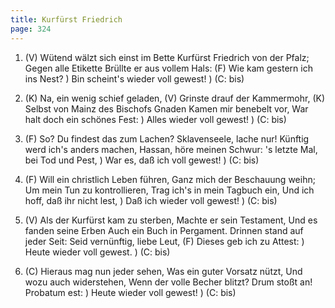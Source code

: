 ```yaml
---
title: Kurfürst Friedrich
page: 324
---  
```


1. (V) Wütend wälzt sich einst im Bette
Kurfürst Friedrich von der Pfalz;
Gegen alle Etikette
Brüllte er aus vollem Hals:
(F) Wie kam gestern ich ins Nest? )
Bin scheint's wieder voll gewest! ) (C: bis)


2. (K) Na, ein wenig schief geladen,
   (V) Grinste drauf der Kammermohr,
   (K) Selbst von Mainz des Bischofs Gnaden
Kamen mir benebelt vor,
War halt doch ein schönes Fest: )
Alles wieder voll gewest! ) (C: bis)


3. (F) So? Du findest das zum Lachen?
Sklavenseele, lache nur!
Künftig werd ich's anders machen,
Hassan, höre meinen Schwur:
's letzte Mal, bei Tod und Pest, )
War es, daß ich voll gewest! ) (C: bis)

4. (F) Will ein christlich Leben führen,
Ganz mich der Beschauung weihn;
Um mein Tun zu kontrollieren,
Trag ich's in mein Tagbuch ein,
Und ich hoff, daß ihr nicht lest, )
Daß ich wieder voll gewest! ) (C: bis)


5. (V) Als der Kurfürst kam zu sterben,
Machte er sein Testament,
Und es fanden seine Erben
Auch ein Buch in Pergament.
Drinnen stand auf jeder Seit:
Seid vernünftig, liebe Leut,
   (F) Dieses geb ich zu Attest: )
Heute wieder voll gewest. ) (C: bis)


6. (C) Hieraus mag nun jeder sehen,
Was ein guter Vorsatz nützt,
Und wozu auch widerstehen,
Wenn der volle Becher blitzt?
Drum stoßt an! Probatum est: )
Heute wieder voll gewest!    ) (C: bis)

